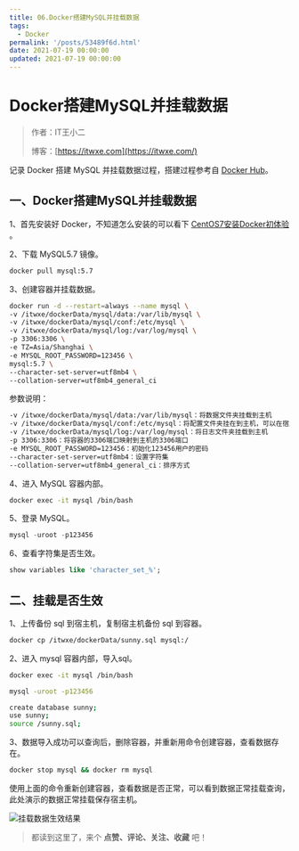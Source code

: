 ```yaml
---
title: 06.Docker搭建MySQL并挂载数据
tags:
  - Docker
permalink: '/posts/53489f6d.html'
date: 2021-07-19 00:00:00
updated: 2021-07-19 00:00:00
---
```


# Docker搭建MySQL并挂载数据

> 作者：IT王小二
>
> 博客：[https://itwxe.com](https://itwxe.com/)

记录 Docker 搭建 MySQL 并挂载数据过程，搭建过程参考自 [Docker Hub](https://registry.hub.docker.com/_/mysql)。

## 一、Docker搭建MySQL并挂载数据

1、首先安装好 Docker，不知道怎么安装的可以看下 [CentOS7安装Docker初体验](https://itwxe.com/posts/ca1638ad/) 。

2、下载 MySQL5.7 镜像。

```bash
docker pull mysql:5.7
```

3、创建容器并挂载数据。

```bash
docker run -d --restart=always --name mysql \
-v /itwxe/dockerData/mysql/data:/var/lib/mysql \
-v /itwxe/dockerData/mysql/conf:/etc/mysql \
-v /itwxe/dockerData/mysql/log:/var/log/mysql \
-p 3306:3306 \
-e TZ=Asia/Shanghai \
-e MYSQL_ROOT_PASSWORD=123456 \
mysql:5.7 \
--character-set-server=utf8mb4 \
--collation-server=utf8mb4_general_ci
```

参数说明：

```bash
-v /itwxe/dockerData/mysql/data:/var/lib/mysql：将数据文件夹挂载到主机
-v /itwxe/dockerData/mysql/conf:/etc/mysql：将配置文件夹挂在到主机，可以在宿主机放一份自定义 my.cnf文件，那么容器就会按自定义配置启动
-v /itwxe/dockerData/mysql/log:/var/log/mysql：将日志文件夹挂载到主机
-p 3306:3306：将容器的3306端口映射到主机的3306端口
-e MYSQL_ROOT_PASSWORD=123456：初始化123456用户的密码
--character-set-server=utf8mb4：设置字符集
--collation-server=utf8mb4_general_ci：排序方式
```

4、进入 MySQL 容器内部。

```bash
docker exec -it mysql /bin/bash
```

5、登录 MySQL。

```sql
mysql -uroot -p123456
```

6、查看字符集是否生效。

```sql
show variables like 'character_set_%';
```

## 二、挂载是否生效

1、上传备份 sql 到宿主机，复制宿主机备份 sql 到容器。

```bash
docker cp /itwxe/dockerData/sunny.sql mysql:/
```

2、进入 mysql 容器内部，导入sql。

```bash
docker exec -it mysql /bin/bash

mysql -uroot -p123456

create database sunny;
use sunny;
source /sunny.sql;
```

3、数据导入成功可以查询后，删除容器，并重新用命令创建容器，查看数据存在。

```bash
docker stop mysql && docker rm mysql
```

使用上面的命令重新创建容器，查看数据是否正常，可以看到数据正常挂载查询，此处演示的数据正常挂载保存宿主机。

![挂载数据生效结果](https://images.itwxe.com/images/2021/08/05/45e38dc2ce42e.png)

> 都读到这里了，来个 **点赞、评论、关注、收藏** 吧！

